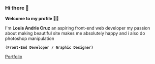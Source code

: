 ### Hi there 👋

**Welcome to my profile 🧑‍💻** 

I'm **Louis Andrie Cruz** an aspiring front-end web developer my passion about making beautiful site makes me absolutely happy  and i also do photoshop manipulation 

**`(Front-End Developer / Graphic Designer)`**

<p align="left">
<a href="[https://louitzkie.netlify.app](https://louitzkie.github.io/portfolio/)">Portfolio</a>
</p>

